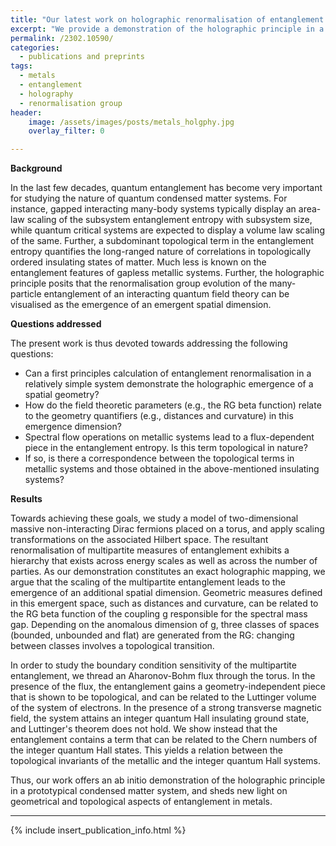 ```yaml
---
title: "Our latest work on holographic renormalisation of entanglement in metals is now available on the arxiv."
excerpt: "We provide a demonstration of the holographic principle in a prototypical condensed matter system, and shed new light on geometrical and topological aspects of entanglement in metals."
permalink: /2302.10590/
categories:
  - publications and preprints
tags:
  - metals
  - entanglement
  - holography
  - renormalisation group
header:
    image: /assets/images/posts/metals_holgphy.jpg
    overlay_filter: 0

---
```


**Background**

In the last few decades, quantum entanglement has become very important for studying the nature of quantum condensed matter systems. For instance, gapped interacting many-body systems typically display an area-law scaling of the subsystem entanglement entropy with subsystem size, while quantum critical systems are expected to display a volume law scaling of the same. Further, a subdominant topological term in the entanglement entropy quantifies the long-ranged nature of correlations in topologically ordered insulating states of matter. Much less is known on the entanglement features of gapless metallic systems. Further, the holographic principle posits that the renormalisation group evolution of the many-particle entanglement of an interacting quantum field theory can be visualised as the emergence of an emergent spatial dimension. 

**Questions addressed**

The present work is thus devoted towards addressing the following questions:
- Can a first principles calculation of entanglement renormalisation in a relatively simple system demonstrate the holographic emergence of a spatial geometry? 
- How do the field theoretic parameters (e.g., the RG beta function) relate to the geometry quantifiers (e.g., distances and curvature) in this emergence dimension? 
- Spectral flow operations on metallic systems lead to a flux-dependent piece in the entanglement entropy. Is this term topological in nature? 
- If so, is there a correspondence between the topological terms in metallic systems and those obtained in the above-mentioned insulating systems?

**Results**

Towards achieving these goals, we study a model of two-dimensional massive non-interacting Dirac fermions placed on a torus, and apply scaling transformations on the associated Hilbert space. The resultant renormalisation of multipartite measures of entanglement exhibits a hierarchy that exists across energy scales as well as across the number of parties. As our demonstration constitutes an exact holographic mapping, we argue that the scaling of the multipartite entanglement leads to the emergence of an additional spatial dimension. Geometric measures defined in this emergent space, such as distances and curvature, can be related to the RG beta function of the coupling g responsible for the spectral mass gap. Depending on the anomalous dimension of g, three classes of spaces (bounded, unbounded and flat) are generated from the RG: changing between classes involves  a topological transition. 

In order to study the boundary condition sensitivity of the multipartite entanglement, we thread an Aharonov-Bohm flux through the torus. In the presence of the flux, the entanglement gains a geometry-independent piece that is shown to be topological,  and can be related to the Luttinger volume of the system of electrons. In the presence of a strong transverse magnetic field, the system attains an integer quantum Hall insulating ground state, and Luttinger's theorem does not hold. We show instead that the entanglement contains a term that can be related to the Chern numbers of the integer quantum Hall states. This yields a relation between the topological invariants of the metallic and the integer quantum Hall systems.

Thus, our work offers an ab initio demonstration of the holographic principle in a prototypical condensed matter system, and sheds new light on geometrical and topological aspects of entanglement in metals.

---

{% include insert_publication_info.html %}
